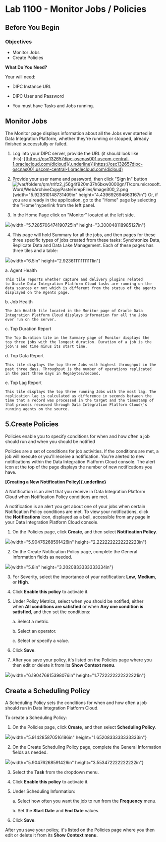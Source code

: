 # Lab 1100 - Monitor Jobs / Policies

Before You Begin
----------------

### Objectives

-   Monitor Jobs
-   Create Policies

**What Do You Need?**

Your will need:

-   DIPC Instance URL

-   DIPC User and Password

-   You must have Tasks and Jobs running.

**Monitor Jobs**
------------

The Monitor page displays information about all the Jobs ever started in
Data Integration Platform, whether they\'re running or stopped, already
finished successfully or failed.



1.  Log into your DIPC server, provide the URL (it should look like
    this): [[https://osc132657dipc-oscnas001.uscom-central-1.oraclecloud.com/dicloud]{.underline}](https://osc132657dipc-oscnas001.uscom-central-1.oraclecloud.com/dicloud)

2.  Provide your user name and password, then click \"Sign In\"
    button ![/var/folders/qm/rrlfz2\_j56g4f920m37h6bxw0000gn/T/com.microsoft.Word/WebArchiveCopyPasteTempFiles/image300\_2.png](images/1100/image1100_0.png){width="5.923810148731409in"
    height="4.439692694663167in"}  Or, if you are already in the
    application, go to the \"Home\" page by selecting the
    \"Home\"hyperlink from the left panel.

3.  In the Home Page click on \"Monitor" located at the left side.


![](images/1100/image1100_1.png){width="5.7285706474190725in" height="3.300048118985127in"} 

4.  This page will hold Summary for all the jobs, and then pages for
    these three specific types of jobs created from these tasks:
    Synchronize Data, Replicate Data and Data Lake Management. Each of
    these pages has three tiles and a table:

![](images/1100/image1100_3.png){width="6.5in" height="2.923611111111111in"}

a.  Agent Health

    This tile reports whether capture and delivery plugins related
    to Oracle Data Integration Platform Cloud tasks are running on the
    data sources or not which is different from the status of the agents
    displayed on the Agents page.

b.  Job Health

    The Job Health tile located in the Monitor page of Oracle Data
    Integration Platform Cloud displays information for all the Jobs
    ever run on the server.

c.  Top Duration Report

    The Top Duration tile in the Summary page of Monitor displays the
    top three jobs with the longest duration. Duration of a job is the
    job\'s end time minus its start time.

d.  Top Data Report

    This tile displays the top three Jobs with highest throughput in the
    past three days. Throughput is the number of operations replicated
    in the past three days in Megabytes/second.

e.  Top Lag Report

    This tile displays the top three running Jobs with the most lag. The
    replication lag is calculated as difference in seconds between the
    time that a record was processed in the target and the timestamp of
    that process received through Data Integration Platform Cloud\'s
    running agents on the source.

5.Create Policies
-----------------

Policies enable you to specify conditions for when and how often a job
should run and when you should be notified

Policies are a set of conditions for job activities. If the conditions
are met, a job will execute or you'll receive a notification. You're
alerted to new notifications within the Data Integration Platform
Cloud console. The alert icon at the top of the page displays the number
of new notifications you have.

**[Creating a New Notification Policy]{.underline}**

A Notification is an alert that you receive in Data Integration Platform
Cloud when Notification Policy conditions are met.

A notification is an alert you get about one of your jobs when certain
Notification Policy conditions are met. To view your notifications,
click the **Notifications** icon, displayed as a bell, accessible from
any page in your Data Integration Platform Cloud console.

1.  On the Policies page, click **Create**, and then
    select **Notification Policy**.

![](images/1100/image1100_3.png){width="5.90476268591426in" height="2.2222222222222223in"}

2.  On the Create Notification Policy page, complete the General
    Information fields as needed.

![](images/1100/image1100_4.png){width="5.8in" height="3.2020833333333334in"}

3.  For Severity, select the importance of your
    notification: **Low**, **Medium**, or **High**.

4.  Click **Enable this policy** to activate it.

5.  Under Policy Metrics, select when you should be notified, either
    when **All conditions are satisfied** or when **Any one condition is
    satisfied**, and then set the conditions:

    a.  Select a metric.

    b.  Select an operator.

    c.  Select or specify a value.

6.  Click **Save**.

7.  After you save your policy, it\'s listed on the Policies page where
    you then edit or delete it from its **Show Context menu**.

![](images/1100/image1100_5.png){width="6.190476815398076in" height="1.7722222222222221in"}

**Create a Scheduling Policy**
------------------------------

A Scheduling Policy sets the conditions for when and how often a job
should run in Data Integration Platform Cloud.

To create a Scheduling Policy:

1.  On the Policies page, click **Create**, and then select **Scheduling
    Policy**.

![](images/1100/image1100_6.png){width="5.914285870516186in" height="1.6520833333333333in"}

2.  On the Create Scheduling Policy page, complete the General
    Information fields as needed.

![](images/1100/image1100_7.png){width="5.90476268591426in" height="3.553472222222222in"}

3.  Select the **Task** from the dropdown menu.

4.  Click **Enable this policy** to activate it.

5.  Under Scheduling Information:

    a.  Select how often you want the job to run from
        the **Frequency** menu.

    b.  Set the **Start Date** and **End Date** values.

6.  Click **Save**.

After you save your policy, it\'s listed on the Policies page where you
then edit or delete it from its **Show Context menu**.
